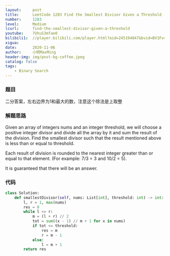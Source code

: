 ```yaml
---
layout:     post
title:      LeetCode 1283 Find the Smallest Divisor Given a Threshold (Python)
number:     1283
level:      Medium
lcurl:      find-the-smallest-divisor-given-a-threshold
youtube:    7UhuS3mfae0
bilibili1:  //player.bilibili.com/player.html?aid=245194847&bvid=BV1Fv411r7Nw&cid=253122125&page=1
xigua:      
date:       2020-11-06
author:     小明MaxMing
header-img: img/post-bg-coffee.jpeg
catalog: false
tags:
    - Binary Search
---
```


### 题目

二分答案，左右边界为1和最大的数，注意这个除法是上取整

### 解题思路

Given an array of integers nums and an integer threshold, we will choose a positive integer divisor and divide all the array by it and sum the result of the division. Find the smallest divisor such that the result mentioned above is less than or equal to threshold.

Each result of division is rounded to the nearest integer greater than or equal to that element. (For example: 7/3 = 3 and 10/2 = 5).

It is guaranteed that there will be an answer.

### 代码
```python
class Solution:
    def smallestDivisor(self, nums: List[int], threshold: int) -> int:
        l, r = 1, max(nums)
        res = 0
        while l <= r:
            m = (l + r) // 2
            tot = sum((x - 1) // m + 1 for x in nums)
            if tot <= threshold:
                res = m
                r = m - 1
            else:
                l = m + 1
        return res
```
